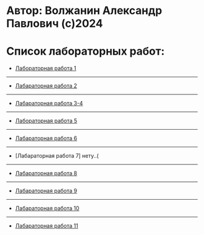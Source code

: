 # Автор: Волжанин Александр Павлович (с)2024

# Список лабораторных работ:

- [Лабораторная работа 1](https://github.com/m4deme1ns4ne/PROGRAMMING-3-SEM/tree/main/%D0%9B%D0%B0%D0%B1%D0%B0%D1%80%D0%B0%D1%82%D0%BE%D1%80%D0%BD%D0%B0%D1%8F%20%D1%80%D0%B0%D0%B1%D0%BE%D1%82%D0%B0%201)

---

- [Лабараторная работа 2](https://github.com/m4deme1ns4ne/PROGRAMMING-3-SEM/tree/main/Лабораторная%20работа%202)

---

- [Лабараторная работа 3-4](https://github.com/m4deme1ns4ne/PROGRAMMING-3-SEM/tree/main/Лабараторная%20работа%203-4)

---

- [Лабораторная работа 5](https://github.com/m4deme1ns4ne/PROGRAMMING-3-SEM/tree/main/Лабараторная%20работа%205)


---

- [Лабараторная работа 6](https://github.com/m4deme1ns4ne/PROGRAMMING-3-SEM/tree/main/Лабораторная%20работа%206)

---

- [Лабараторная работа 7] нету..(

---

- [Лабараторная работа 8](https://github.com/m4deme1ns4ne/PROGRAMMING-3-SEM/tree/main/Лабараторная%20работа%208)

---

- [Лабараторная работа 9](https://github.com/m4deme1ns4ne/PROGRAMMING-3-SEM/blob/main/Лабараторная%20работа%209/Задания.md)

---

- [Лабараторная работа 10](https://github.com/m4deme1ns4ne/PROGRAMMING-3-SEM/tree/main/%D0%9B%D0%B0%D0%B1%D0%BE%D1%80%D0%B0%D1%82%D0%BE%D1%80%D0%BD%D0%B0%D1%8F%20%D1%80%D0%B0%D0%B1%D0%BE%D1%82%D0%B0%2010)

---

- [Лабараторная работа 11]()
